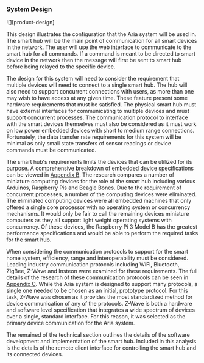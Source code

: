 ### System Design

![][product-design]

This design illustrates the configuration that the Aria system will be used in. The smart hub will
be the main point of communication for all smart devices in the network. The user will use the
web interface to communicate to the smart hub for all commands. If a command is meant to be
directed to smart device in the network then the message will first be sent to smart hub before
being relayed to the specific device.

The design for this system will need to consider the requirement that multiple devices will need
to connect to a single smart hub. The hub will also need to support concurrent connections with
users, as more than one may wish to have access at any given time. These feature present some
hardware requirements that must be satisfied. The physical smart hub must have external interfaces
for communicating to multiple devices and must support concurrent processes. The communication
protocol to interface with the smart devices themselves must also be considered as it must
work on low power embedded devices with short to medium range connections. Fortunately, the
data transfer rate requirements for this system will be minimal as only small state transfers
of sensor readings or device commands must be communicated.

The smart hub's requirements limits the devices that can be utilized for its purpose. A
comprehensive breakdown of embedded device specifications can be viewed in [Appendix B](#B).
The research compares a number of miniature computing devices for the role of the smart hub
including various Arduinos, Raspberry Pis and Beagle Bones. Due to the requirement of concurrent
processes, a number of the computing devices were eliminated. The eliminated computing devices
were all embedded machines that only offered a single core processor with no operating system
or concurrency mechanisms. It would only be fair to call the remaining devices miniature
computers as they all support light weight operating systems with concurrency. Of these devices,
the Raspberry Pi 3 Model B has the greatest performance specifications and would be able to
perform the required tasks for the smart hub.

When considering the communication protocols to support for the smart home system, efficiency,
range and interoperability must be considered. Leading industry communication protocols
including WiFi, Bluetooth, ZigBee, Z-Wave and Insteon were examined for these requirements.
The full details of the research of these communication protocols can be seen in [Appendix C](#C).
While the Aria system is designed to support many protocols, a single one needed to be chosen
as an initial, prototype protocol. For this task, Z-Wave was chosen as it provides the most
standardized method for device communication of any of the protocols. Z-Wave is both a
hardware and software level specification that integrates a wide spectrum of devices over
a single, standard interface. For this reason, it was selected as the primary device
communication for the Aria system.

The remained of the technical section outlines the details of the software development and
implementation of the smart hub. Included in this analysis is the details of the remote client
interface for controlling the smart hub and its connected devices.




